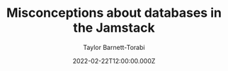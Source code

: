 ---
title: Misconceptions about databases in the Jamstack
date: 2022-02-22T12:00:00.000Z
author: Taylor Barnett-Torabi
summary: Breaking down the barriers to using relational databases in Jamstack applications.
tags:
  - post
remoteURL: https://planetscale.com/blog/misconceptions-about-databases-in-the-jamstack
remoteBaseURL: planetscale.com
---